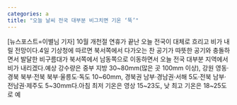 ```yaml
---
categories: a
title: "오늘 날씨 전국 대부분 비그치면 기온 ‘뚝’"
---
```

[뉴스포스트=이별님 기자] 10월 개천절 연휴가 끝난 오늘 전국이 대체로 흐리고 비가 내릴 전망이다.4일 기상청에 따르면 북서쪽에서 다가오는 찬 공기가 따뜻한 공기와 충돌하면서 발달한 비구름대가 북서쪽에서 남동쪽으로 이동하면서 오늘 전국 대부분 지역에서 비가 내리겠다.예상 강수량은 중부 지방 30~80mm(많은 곳 100mm 이상), 강원 영동·경북 북부·전북 북부·울릉도·독도 10~60mm, 경북권 남부·경남권·서해 5도·전북 남부·전남권·제주도 5~30mm다.아침 최저 기온은 영상 15~23도, 낮 최고 기온은 18~25도로 예